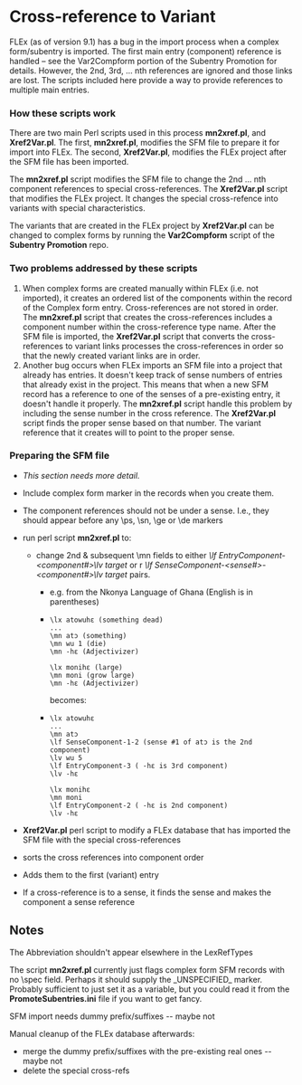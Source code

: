# Cross-reference to Variant
FLEx (as of version 9.1) has a bug in the import process when a complex form/subentry is imported. The first main entry (component) reference is handled &ndash; see the Var2Compform portion of the Subentry Promotion for details. However, the 2nd, 3rd, ... nth references are ignored and those links are lost. The scripts included here provide a way to provide references to multiple main entries.

### How these scripts work

There are two main Perl scripts used in this process **mn2xref.pl**, and **Xref2Var.pl**. The first, **mn2xref.pl**, modifies the SFM file to prepare it for import into FLEx. The second, **Xref2Var.pl**, modifies the FLEx project after the SFM file has been imported.

The **mn2xref.pl** script modifies the SFM file to change the 2nd ... nth component references to  special cross-references. The  **Xref2Var.pl** script that modifies the FLEx project. It changes the special cross-refence into variants with special characteristics.

The variants that are created in the FLEx project by **Xref2Var.pl** can be changed to complex forms by running the **Var2Compform** script of the **Subentry Promotion** repo.

### Two problems addressed by these scripts

1) When complex forms  are created manually within FLEx (i.e. not imported), it creates an ordered list of the components within the record of the Complex form entry. Cross-references are not stored in order.  The **mn2xref.pl** script that creates the cross-references includes a component number within the cross-reference type name. After the SFM file is imported, the **Xref2Var.pl**  script that converts the cross-references to variant links processes the cross-references in order so that the newly created variant links are in order.
2) Another bug occurs when FLEx imports an SFM file into a project that already has entries. It doesn't keep track of sense numbers of entries that already exist in the project. This means that when a new SFM record has a reference to one of the senses of a pre-existing entry, it doesn't handle it properly. The **mn2xref.pl** script handle this problem by including the sense number in the cross reference. The  **Xref2Var.pl**  script finds the proper sense based on that number. The variant reference that it creates will to point to the proper sense.

### Preparing the SFM file

* *This section needs more detail.*

* Include complex form marker in the records when you create them.

* The component references should not be under a sense. I.e., they should appear before any \\ps,  \\sn,  \\ge or  \\de markers

* run perl script **mn2xref.pl** to:
  * change 2nd & subsequent \mn fields to either *\lf EntryComponent-<component#>\lv target* or r *\lf SenseComponent-<sense#>-<component#>\lv target*  pairs.

    * e.g. from the Nkonya Language of Ghana (English is in  parentheses)

    * ````SFM (MDF)
      \lx atowuhɛ (something dead)
      ...
      \mn atɔ (something)
      \mn wu 1 (die)
      \mn -hɛ (Adjectivizer)
      
      \lx monihɛ (large)
      \mn moni (grow large)
      \mn -hɛ (Adjectivizer)
      ````
      becomes:

    * ````SFM (MDF)
      \lx atowuhɛ
      ...
      \mn atɔ
      \lf SenseComponent-1-2 (sense #1 of atɔ is the 2nd component)
      \lv wu 5
      \lf EntryComponent-3 ( -hɛ is 3rd component)
      \lv -hɛ
      
      \lx monihɛ
      \mn moni
      \lf EntryComponent-2 ( -hɛ is 2nd component)
      \lv -hɛ
      ````

*  **Xref2Var.pl**  perl script to modify a FLEx database that has imported the SFM file with the special cross-references

  * sorts the cross references into component order
  * Adds them to the first (variant) entry
  * If a cross-reference is to a sense, it finds the sense and makes the component a sense reference


## Notes

The Abbreviation shouldn't appear elsewhere in the LexRefTypes

The script **mn2xref.pl** currently just flags complex form SFM records with no \spec field. Perhaps it should supply the \_UNSPECIFIED\_ marker. Probably sufficient to just set it as a variable, but you could read it from the **PromoteSubentries.ini** file if you want to get fancy.

SFM import needs dummy prefix/suffixes -- maybe not

Manual cleanup of the FLEx database afterwards:

* merge the dummy prefix/suffixes with the pre-existing real ones -- maybe not
* delete the special cross-refs
